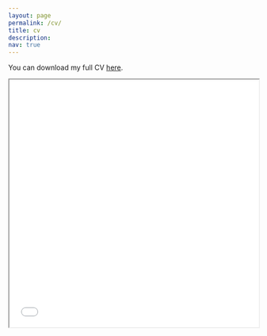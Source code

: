 ```yaml
---
layout: page
permalink: /cv/
title: cv
description: 
nav: true
---
```


You can download my full CV <a href="/assets/pdf/main.pdf" download>here</a>.

<iframe src="/assets/pdf/main.pdf" width="100%" height="500px"></iframe>
